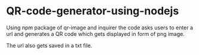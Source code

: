 # QR-code-generator-using-nodejs

Using npm package of qr-image and inquirer the code asks users to enter a url and generates a QR code which gets displayed in form of png image.

The url also gets saved in a txt file.
